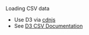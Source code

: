 Loading CSV data

 * Use D3 via [cdnjs](https://cdnjs.com/)
 * See [D3 CSV Documentation](https://github.com/mbostock/d3/wiki/CSV)
